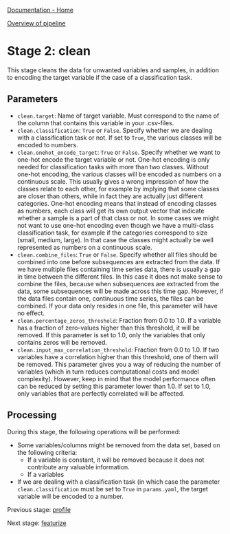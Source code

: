 [Documentation - Home](../index.md)

[Overview of pipeline](03_pipeline.md)

# Stage 2: clean


This stage cleans the data for unwanted variables and samples, in addition to
encoding the target variable if the case of a classification task.


## Parameters

- `clean.target`: Name of target variable. Must correspond to the name of the
  column that contains this variable in your .csv-files.
- `clean.classification`: `True` or `False`. Specify whether we are dealing
  with a classification task or not. If set to `True`, the various classes will
  be encoded to numbers.
- `clean.onehot_encode_target`: `True` or `False`. Specify whether we want to
  one-hot encode the target variable or not. One-hot encoding is only needed
  for classification tasks with more than two classes. Without one-hot
  encoding, the various classes will be encoded as numbers on a continuous
  scale. This usually gives a wrong impression of how the classes relate to
  each other, for example by implying that some classes are closer than
  others, while in fact they are actually just different categories. One-hot
  encoding means that instead of encoding classes as numbers, each class will
  get its own output vector that indicate whether a sample is a part of that
  class or not. In some cases we might not want to use one-hot encoding even
  though we have a multi-class classification task, for example if the
  categories correspond to size (small, medium, large). In that case the
  classes might actually be well represented as numbers on a continuous scale.
- `clean.combine_files`: `True` or `False`. Specify whether all files should be
  combined into one before subsequences are extracted from the data. If we have
  multiple files containing time series data, there is usually a gap in time
  between the different files. In this case it does not make sense to
  combine the files, because when subsequences are extracted from the data,
  some subsequences will be made across this time gap. However, if the data
  files contain one, continuous time series, the files can be combined. If your
  data only resides in one file, this parameter will have no effect.
- `clean.percentage_zeros_threshold`: Fraction from 0.0 to 1.0. If a variable
  has a fraction of zero-values higher than this threshold, it will be removed.
  If this parameter is set to 1.0, only the variables that only contains zeros
  will be removed.
- `clean.input_max_correlation_threshold`: Fraction from 0.0 to 1.0. If two
  variables have a correlation higher than this threshold, one of them will be
  removed. This parameter gives you a way of reducing the number of variables (which
  in turn reduces computational costs and model complexity). However, keep in
  mind that the model performance often can be reduced by setting this
  parameter lower than 1.0. If set to 1.0, only variables that are perfectly
  correlated will be affected.

## Processing

During this stage, the following operations will be performed:

- Some variables/columns might be removed from the data set, based on the
  following criteria:
    - If a variable is constant, it will be removed because it does not
      contribute any valuable information.
    - If a variables
- If we are dealing with a classification task (in which case the parameter
  `clean.classification` must be set to `True` in `params.yaml`, the target
  variable will be encoded to a number.

Previous stage: [profile](stages/01_profile.md)

Next stage: [featurize](stages/03_featurize.md)
